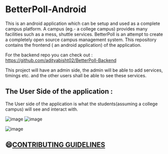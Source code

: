 # BetterPoll-Android
This is an android application which can be setup and used as a complete campus platform. A campus (eg.- a college campus) provides
many facilities such as a mess, shuttle services. BetterPoll is an attempt to create a completely open source campus management system.
This repository contains the frontend ( an android application) of the application. <br>

For the backend repo you can check out : https://github.com/adityabisht02/BetterPoll-Backend <br>

This project will have an admin side, the admin will be able to add services, timings etc. and the other users shall be able to see these services.

<h2> The User Side of the application : </h2>
The User side of the application is what the students(assuming a college campus) will see and interact with.

![image](https://user-images.githubusercontent.com/89146189/193855246-7c7c972b-42df-4b8b-8139-30531563f3a1.png)    ![image](https://user-images.githubusercontent.com/89146189/193855373-932be07c-97dd-44b3-a47b-5432589b1147.png)




![image](https://user-images.githubusercontent.com/89146189/193784532-11302b38-9355-4959-8cd7-7648b9760141.png)


## 😄[CONTRIBUTING GUIDELINES](https://github.com/HawkItzme/KeepIt/blob/ContriBranch/Contribution.md)







